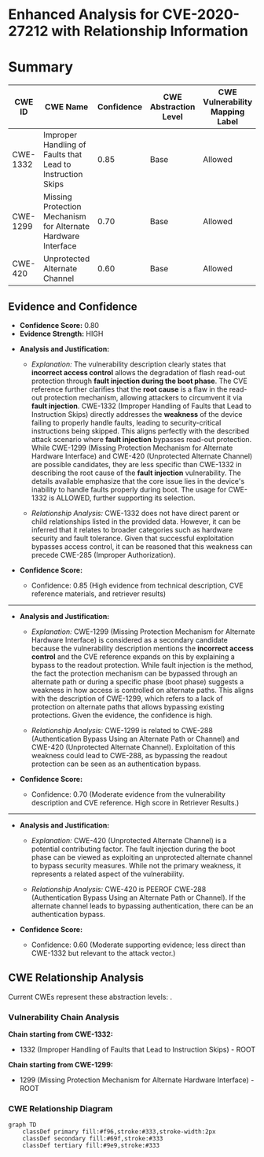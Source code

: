 # Enhanced Analysis for CVE-2020-27212 with Relationship Information

# Summary
| CWE ID | CWE Name | Confidence | CWE Abstraction Level | CWE Vulnerability Mapping Label | CWE-Vulnerability Mapping Notes |
|---|---|---|---|---|---|
| CWE-1332 | Improper Handling of Faults that Lead to Instruction Skips | 0.85 | Base | Allowed | Primary CWE |
| CWE-1299 | Missing Protection Mechanism for Alternate Hardware Interface | 0.70 | Base | Allowed | Secondary Candidate |
| CWE-420 | Unprotected Alternate Channel | 0.60 | Base | Allowed | Secondary Candidate |

## Evidence and Confidence

*   **Confidence Score:** 0.80
*   **Evidence Strength:** HIGH

- **Analysis and Justification:**
  - *Explanation:* The vulnerability description clearly states that **incorrect access control** allows the degradation of flash read-out protection through **fault injection during the boot phase**. The CVE reference further clarifies that the **root cause** is a flaw in the read-out protection mechanism, allowing attackers to circumvent it via **fault injection**. CWE-1332 (Improper Handling of Faults that Lead to Instruction Skips) directly addresses the **weakness** of the device failing to properly handle faults, leading to security-critical instructions being skipped. This aligns perfectly with the described attack scenario where **fault injection** bypasses read-out protection. While CWE-1299 (Missing Protection Mechanism for Alternate Hardware Interface) and CWE-420 (Unprotected Alternate Channel) are possible candidates, they are less specific than CWE-1332 in describing the root cause of the **fault injection** vulnerability. The details available emphasize that the core issue lies in the device's inability to handle faults properly during boot. The usage for CWE-1332 is ALLOWED, further supporting its selection.

  - *Relationship Analysis:* CWE-1332 does not have direct parent or child relationships listed in the provided data. However, it can be inferred that it relates to broader categories such as hardware security and fault tolerance. Given that successful exploitation bypasses access control, it can be reasoned that this weakness can precede CWE-285 (Improper Authorization).

- **Confidence Score:**
  - Confidence: 0.85 (High evidence from technical description, CVE reference materials, and retriever results)

---

- **Analysis and Justification:**
  - *Explanation:* CWE-1299 (Missing Protection Mechanism for Alternate Hardware Interface) is considered as a secondary candidate because the vulnerability description mentions the **incorrect access control** and the CVE reference expands on this by explaining a bypass to the readout protection. While fault injection is the method, the fact the protection mechanism can be bypassed through an alternate path or during a specific phase (boot phase) suggests a weakness in how access is controlled on alternate paths. This aligns with the description of CWE-1299, which refers to a lack of protection on alternate paths that allows bypassing existing protections. Given the evidence, the confidence is high.

  - *Relationship Analysis:* CWE-1299 is related to CWE-288 (Authentication Bypass Using an Alternate Path or Channel) and CWE-420 (Unprotected Alternate Channel). Exploitation of this weakness could lead to CWE-288, as bypassing the readout protection can be seen as an authentication bypass.

- **Confidence Score:**
  - Confidence: 0.70 (Moderate evidence from the vulnerability description and CVE reference. High score in Retriever Results.)

---

- **Analysis and Justification:**
  - *Explanation:* CWE-420 (Unprotected Alternate Channel) is a potential contributing factor. The fault injection during the boot phase can be viewed as exploiting an unprotected alternate channel to bypass security measures. While not the primary weakness, it represents a related aspect of the vulnerability.

  - *Relationship Analysis:* CWE-420 is PEEROF CWE-288 (Authentication Bypass Using an Alternate Path or Channel). If the alternate channel leads to bypassing authentication, there can be an authentication bypass.

- **Confidence Score:**
  - Confidence: 0.60 (Moderate supporting evidence; less direct than CWE-1332 but relevant to the attack vector.)


## CWE Relationship Analysis

Current CWEs represent these abstraction levels: .


### Vulnerability Chain Analysis

**Chain starting from CWE-1332:**
- 1332 (Improper Handling of Faults that Lead to Instruction Skips) - ROOT


**Chain starting from CWE-1299:**
- 1299 (Missing Protection Mechanism for Alternate Hardware Interface) - ROOT



### CWE Relationship Diagram

```mermaid
graph TD
    classDef primary fill:#f96,stroke:#333,stroke-width:2px
    classDef secondary fill:#69f,stroke:#333
    classDef tertiary fill:#9e9,stroke:#333
```
